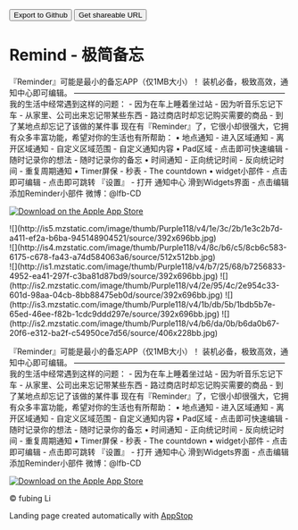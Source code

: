 <script>(function(d, s, id) { var js, fjs = d.getElementsByTagName(s)[0]; if (d.getElementById(id)) return; js = d.createElement(s); js.id = id; js.src = "//connect.facebook.net/en_US/sdk.js#xfbml=1&appId=385205984962960&version=v2.0"; fjs.parentNode.insertBefore(js, fjs); }(document, 'script', 'facebook-jssdk'));</script>

<div id="controls" data-strip-on-export=""><button onclick="exportHTML('github')">Export to Github</button> <button onclick="exportHTML('url')">Get shareable URL</button></div>

<div id="content" contenteditable="">

<div id="splash">

<div id="left">

# Remind - 极简备忘

『Reminder』可能是最小的备忘APP（仅1MB大小）！ 装机必备，极致高效，通知中心即可编辑。 ——————————————————————————— 我的生活中经常遇到这样的问题： - 因为在车上睡着坐过站 - 因为听音乐忘记下车 - 从家里、公司出来忘记带某些东西 - 路过商店时却忘记购买需要的商品 - 到了某地点却忘记了该做的某件事 现在有『Reminder』了，它很小却很强大，它拥有众多丰富功能，希望对你的生活也有所帮助： • 地点通知 - 进入区域通知 - 离开区域通知 - 自定义区域范围 - 自定义通知内容 • Pad区域 - 点击即可快速编辑 - 随时记录你的想法 - 随时记录你的备忘 • 时间通知 - 正向统记时间 - 反向统记时间 - 重复周期通知 • Timer屏保 - 秒表 - The countdown • widget小部件 - 点击即可编辑 - 点击即可跳转 『设置』 - 打开 通知中心 滑到Widgets界面 - 点击编辑 添加Reminder小部件 微博：@lfb-CD

[![Download on the Apple App Store](http://app-stop.appspot.com/static/appstore.svg)](https://itunes.apple.com/us/app/remind-%E6%9E%81%E7%AE%80%E5%A4%87%E5%BF%98/id1258508583?mt=8&uo=4)</div>

<div id="right">

<div class="iphone">![](http://is5.mzstatic.com/image/thumb/Purple118/v4/1e/3c/2b/1e3c2b7d-a411-ef2a-b6ba-945148904521/source/392x696bb.jpg)</div>

</div>

</div>

<div id="icon-row">

<div id="icon-container">![](http://is4.mzstatic.com/image/thumb/Purple118/v4/8c/b6/c5/8cb6c583-6175-c678-fa43-a74d584063a6/source/512x512bb.jpg)</div>

</div>

<div id="screenshots">![](http://is1.mzstatic.com/image/thumb/Purple118/v4/b7/25/68/b7256833-4952-ea41-297f-c3ba81d87bd9/source/392x696bb.jpg) ![](http://is2.mzstatic.com/image/thumb/Purple118/v4/2e/95/4c/2e954c33-601d-98aa-04cb-8bb88475eb0d/source/392x696bb.jpg) ![](http://is3.mzstatic.com/image/thumb/Purple118/v4/1b/db/5b/1bdb5b7e-65ed-46ee-f82b-1cdc9ddd297e/source/392x696bb.jpg) ![](http://is2.mzstatic.com/image/thumb/Purple118/v4/b6/da/0b/b6da0b67-20f6-e312-ba2f-c54950ce7d56/source/406x228bb.jpg)</div>

『Reminder』可能是最小的备忘APP（仅1MB大小）！ 装机必备，极致高效，通知中心即可编辑。 ——————————————————————————— 我的生活中经常遇到这样的问题： - 因为在车上睡着坐过站 - 因为听音乐忘记下车 - 从家里、公司出来忘记带某些东西 - 路过商店时却忘记购买需要的商品 - 到了某地点却忘记了该做的某件事 现在有『Reminder』了，它很小却很强大，它拥有众多丰富功能，希望对你的生活也有所帮助： • 地点通知 - 进入区域通知 - 离开区域通知 - 自定义区域范围 - 自定义通知内容 • Pad区域 - 点击即可快速编辑 - 随时记录你的想法 - 随时记录你的备忘 • 时间通知 - 正向统记时间 - 反向统记时间 - 重复周期通知 • Timer屏保 - 秒表 - The countdown • widget小部件 - 点击即可编辑 - 点击即可跳转 『设置』 - 打开 通知中心 滑到Widgets界面 - 点击编辑 添加Reminder小部件 微博：@lfb-CD

[![Download on the Apple App Store](http://app-stop.appspot.com/static/appstore.svg)](https://itunes.apple.com/us/app/remind-%E6%9E%81%E7%AE%80%E5%A4%87%E5%BF%98/id1258508583?mt=8&uo=4)

<script>// dynamically create a Facebook like button for the current URL: var like = document.createElement("div"); like.className = "fb-like"; like.setAttribute("data-href", location.href); like.setAttribute("data-layout", "button_count"); like.setAttribute("data-action", "like"); like.setAttribute("data-show-faces", "true"); like.setAttribute("data-share", "true"); document.getElementById("like-container").appendChild(like);</script>

© fubing Li

Landing page created automatically with [AppStop](http://app-stop.appspot.com)

</div>
